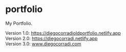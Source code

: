 # portfolio

My Portfolio.

Version 1.0: https://diegocorradioldportfolio.netlify.app<br>
Version 2.0: https://diegocorradi.netlify.app<br>
Version 3.0: www.diegocorradi.com
